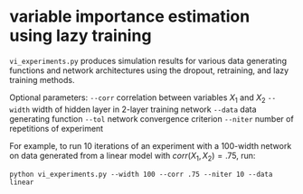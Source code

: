 variable importance estimation using lazy training
==============================

`vi_experiments.py` produces simulation results for various data generating functions and network architectures using
the dropout, retraining, and lazy training methods. 

Optional parameters:
`--corr` correlation between variables $X_1$ and $X_2$
`--width` width of hidden layer in 2-layer training network
`--data` data generating function
`--tol` network convergence criterion
`--niter` number of repetitions of experiment

For example, to run 10 iterations of an experiment with a 100-width network on data generated from a linear model 
with $corr(X_1, X_2) = .75$, run:

`python vi_experiments.py --width 100 --corr .75 --niter 10 --data linear`
